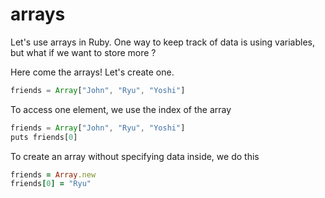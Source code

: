 # arrays

Let's use arrays in Ruby.
One way to keep track of data is using variables, but what if we want to store more ?

Here come the arrays! Let's create one.

```js
friends = Array["John", "Ryu", "Yoshi"]
```

To access one element, we use the index of the array

```js
friends = Array["John", "Ryu", "Yoshi"]
puts friends[0]
```

To create an array without specifying data inside, we do this

```ruby
friends = Array.new
friends[0] = "Ryu"
```

